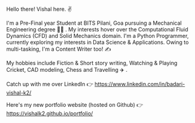 Hello there! Vishal here. :v:

I'm a Pre-Final year Student at BITS Pilani, Goa pursuing a Mechanical Engineering degree :man_student: . My interests hover over the Computational Fluid Dynamics (CFD) and Solid Mechanics domain.
I'm a Python Programmer, currently exploring my interests in Data Science & Applications.
Owing to multi-tasking, I'm a Content Writer too! :writing_hand:

My hobbies include Fiction & Short story writing, Watching & Playing Cricket, CAD modeling, Chess and Travelling :airplane: .

Catch up with me over LinkedIn :point_right: https://www.linkedin.com/in/badari-vishal-k2/

Here's my new portfolio website (hosted on Github) :point_right: https://vishalk2.github.io/portfolio/
